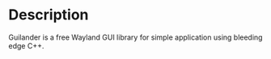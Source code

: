 # Description

Guilander is a free Wayland GUI library for simple application using bleeding edge C++.

